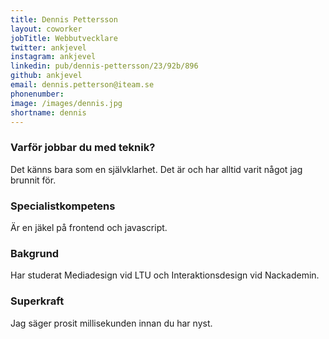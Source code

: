 ```yaml
---
title: Dennis Pettersson
layout: coworker
jobTitle: Webbutvecklare
twitter: ankjevel
instagram: ankjevel
linkedin: pub/dennis-pettersson/23/92b/896
github: ankjevel
email: dennis.petterson@iteam.se
phonenumber:
image: /images/dennis.jpg
shortname: dennis
---
```


### Varför jobbar du med teknik?
Det känns bara som en självklarhet. Det är och har alltid varit något jag brunnit för.

### Specialistkompetens
Är en jäkel på frontend och javascript.

### Bakgrund
Har studerat Mediadesign vid LTU och Interaktionsdesign vid Nackademin.

### Superkraft
Jag säger prosit millisekunden innan du har nyst.